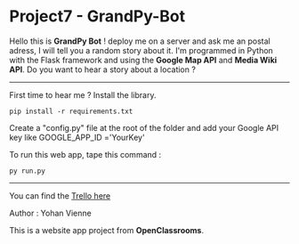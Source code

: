 # Project7 - GrandPy-Bot

Hello this is **GrandPy Bot** ! deploy me on a server and ask me an postal adress, I will tell you a random story about it.
I'm programmed in Python with the Flask framework and using the **Google Map API** and **Media Wiki API**.
Do you want to hear a story about a location ?


----------


First time to hear me ? Install the library.

    pip install -r requirements.txt

Create a "config.py" file at the root of the folder and add your Google API key like GOOGLE_APP_ID ='YourKey'

To run this web app, tape this command :

    py run.py

----------
You can find the [Trello here](https://trello.com/b/lmEGDppK/project7-grandpy-bot)

Author : Yohan Vienne

This is a website app project from **OpenClassrooms**.